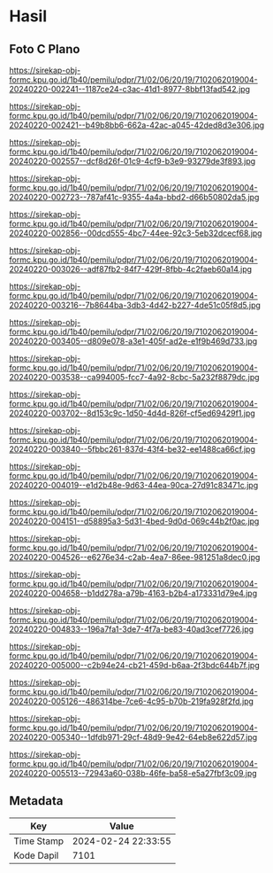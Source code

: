 # Hasil

## Foto C Plano

https://sirekap-obj-formc.kpu.go.id/1b40/pemilu/pdpr/71/02/06/20/19/7102062019004-20240220-002241--1187ce24-c3ac-41d1-8977-8bbf13fad542.jpg

https://sirekap-obj-formc.kpu.go.id/1b40/pemilu/pdpr/71/02/06/20/19/7102062019004-20240220-002421--b49b8bb6-662a-42ac-a045-42ded8d3e306.jpg

https://sirekap-obj-formc.kpu.go.id/1b40/pemilu/pdpr/71/02/06/20/19/7102062019004-20240220-002557--dcf8d26f-01c9-4cf9-b3e9-93279de3f893.jpg

https://sirekap-obj-formc.kpu.go.id/1b40/pemilu/pdpr/71/02/06/20/19/7102062019004-20240220-002723--787af41c-9355-4a4a-bbd2-d66b50802da5.jpg

https://sirekap-obj-formc.kpu.go.id/1b40/pemilu/pdpr/71/02/06/20/19/7102062019004-20240220-002856--00dcd555-4bc7-44ee-92c3-5eb32dcecf68.jpg

https://sirekap-obj-formc.kpu.go.id/1b40/pemilu/pdpr/71/02/06/20/19/7102062019004-20240220-003026--adf87fb2-84f7-429f-8fbb-4c2faeb60a14.jpg

https://sirekap-obj-formc.kpu.go.id/1b40/pemilu/pdpr/71/02/06/20/19/7102062019004-20240220-003216--7b8644ba-3db3-4d42-b227-4de51c05f8d5.jpg

https://sirekap-obj-formc.kpu.go.id/1b40/pemilu/pdpr/71/02/06/20/19/7102062019004-20240220-003405--d809e078-a3e1-405f-ad2e-e1f9b469d733.jpg

https://sirekap-obj-formc.kpu.go.id/1b40/pemilu/pdpr/71/02/06/20/19/7102062019004-20240220-003538--ca994005-fcc7-4a92-8cbc-5a232f8879dc.jpg

https://sirekap-obj-formc.kpu.go.id/1b40/pemilu/pdpr/71/02/06/20/19/7102062019004-20240220-003702--8d153c9c-1d50-4d4d-826f-cf5ed69429f1.jpg

https://sirekap-obj-formc.kpu.go.id/1b40/pemilu/pdpr/71/02/06/20/19/7102062019004-20240220-003840--5fbbc261-837d-43f4-be32-ee1488ca66cf.jpg

https://sirekap-obj-formc.kpu.go.id/1b40/pemilu/pdpr/71/02/06/20/19/7102062019004-20240220-004019--e1d2b48e-9d63-44ea-90ca-27d91c83471c.jpg

https://sirekap-obj-formc.kpu.go.id/1b40/pemilu/pdpr/71/02/06/20/19/7102062019004-20240220-004151--d58895a3-5d31-4bed-9d0d-069c44b2f0ac.jpg

https://sirekap-obj-formc.kpu.go.id/1b40/pemilu/pdpr/71/02/06/20/19/7102062019004-20240220-004526--e6276e34-c2ab-4ea7-86ee-981251a8dec0.jpg

https://sirekap-obj-formc.kpu.go.id/1b40/pemilu/pdpr/71/02/06/20/19/7102062019004-20240220-004658--b1dd278a-a79b-4163-b2b4-a173331d79e4.jpg

https://sirekap-obj-formc.kpu.go.id/1b40/pemilu/pdpr/71/02/06/20/19/7102062019004-20240220-004833--196a7fa1-3de7-4f7a-be83-40ad3cef7726.jpg

https://sirekap-obj-formc.kpu.go.id/1b40/pemilu/pdpr/71/02/06/20/19/7102062019004-20240220-005000--c2b94e24-cb21-459d-b6aa-2f3bdc644b7f.jpg

https://sirekap-obj-formc.kpu.go.id/1b40/pemilu/pdpr/71/02/06/20/19/7102062019004-20240220-005126--486314be-7ce6-4c95-b70b-219fa928f2fd.jpg

https://sirekap-obj-formc.kpu.go.id/1b40/pemilu/pdpr/71/02/06/20/19/7102062019004-20240220-005340--1dfdb971-29cf-48d9-9e42-64eb8e622d57.jpg

https://sirekap-obj-formc.kpu.go.id/1b40/pemilu/pdpr/71/02/06/20/19/7102062019004-20240220-005513--72943a60-038b-46fe-ba58-e5a27fbf3c09.jpg


## Metadata

| Key        | Value               |
| ---------- | ------------------- |
| Time Stamp | 2024-02-24 22:33:55 |
| Kode Dapil | 7101                |



